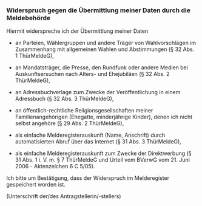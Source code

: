 ### Widerspruch gegen die Übermittlung meiner Daten durch die Meldebehörde

Hiermit widerspreche ich der Übermittlung meiner Daten

+ an Parteien, Wählergruppen und andere Träger von Wahlvorschlägen im Zusammenhang mit allgemeinen Wahlen und Abstimmungen (§ 32 Abs. 1 ThürMeldeG),

+ an Mandatsträger, die Presse, den Rundfunk oder andere Medien bei Auskunftsersuchen nach Alters- und Ehejubiläen (§ 32 Abs. 2 ThürMeldeG),

+ an Adressbuchverlage zum Zwecke der Veröffentlichung in einem Adressbuch (§ 32 Abs. 3 ThürMeldeG),

+ an öffentlich-rechtliche Religionsgesellschaften meiner Familienangehörigen (Ehegatte, minderjährige Kinder), denen ich nicht selbst angehöre (§ 29 Abs. 2 ThürMeldeG),

+ als einfache Melderegisterauskunft (Name, Anschrift) durch automatisierten Abruf über das Internet (§ 31 Abs. 3 ThürMeldeG),

+ als einfache Melderegisterauskunft zum Zwecke der Direktwerbung (§ 31 Abs. 1 i. V. m. § 7 ThürMeldeG und Urteil vom BVerwG vom 21. Juni 2006 - Aktenzeichen 6 C 5/05).

Ich bitte um Bestätigung, dass der Widerspruch im Melderegister gespeichert worden ist.

(Unterschrift der/des Antragstellerin/-stellers)
